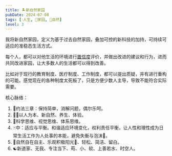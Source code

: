 ```yaml
---
title: 🏝️新自然家园
pubDate: 2024-07-08
tags: [💧人生, 🏡家园, 🌳自然]
level: 3
---
```


我将新自然家园，定义为基于过去自然家园，叠加可控的新科技的加持，可持续可适应的准稳态生活方式。

每个人，都可以对他生活的环境进行[置信度](/xyy/20240731f)评价，并做出改进的建议和行为，进而共同改进家园，让大多数人的生活都可以得到改善。

比如对于现行的教育制度、医疗制度、工作制度，都可以提出质疑，并有进行重构的可能。感觉现在的各种制度太死板了，只是方便少数人主导，导致不能符合实际需要。

核心脉络：

1. 🍑约法三章：保持简单，消解问题，偶尔乐呵。
2. 🧑‍🍼以人为本、新自然、养生、体验。
3. 🔭科学思维、视觉思维、体系思维。
4. 🀄️中：适应与平衡。和谐适应环境变化，权利责任平衡，让人性和理性成为日常生活工作为人处事的本能，避免失衡与泡沫🫧。
5. 🌳自然自在自主、乐观积极阳光🌅、轻松、简洁、留白。
6. ☯️新道家、无我、专注当下、苟、小、软、上善若水、时空人。
